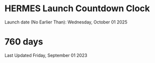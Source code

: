# HERMES Launch Countdown Clock

Launch date (No Earlier Than): Wednesday, October 01 2025
# 760 days

Last Updated Friday, September 01 2023